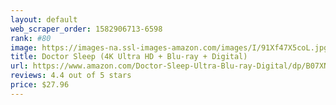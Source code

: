 ```yaml
---
layout: default 
﻿web_scraper_order: 1582906713-6598
rank: #80
image: https://images-na.ssl-images-amazon.com/images/I/91Xf47X5coL.jpg
title: Doctor Sleep (4K Ultra HD + Blu-ray + Digital)
url: https://www.amazon.com/Doctor-Sleep-Ultra-Blu-ray-Digital/dp/B07XN49SXY/ref=zg_mw_movies-tv_80?_encoding=UTF8&psc=1&refRID=46H18T9MD3CR2HGGW70G
reviews: 4.4 out of 5 stars
price: $27.96 
---
```

